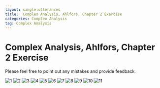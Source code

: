 ```yaml
---
layout: single.utterances
title:  Complex Analysis, Ahlfors, Chapter 2 Exercise
categories: Complex Analysis
tag: Complex Analysis
---
```


Complex Analysis, Ahlfors, Chapter 2 Exercise
===

Please feel free to point out any mistakes and provide feedback.

![1](https://github.com/jiheon0105/jiheon0105.github.io/assets/143495554/c27f9050-94d8-4e78-8629-1a9c776ada04)
![2](https://github.com/jiheon0105/jiheon0105.github.io/assets/143495554/b42bf9f3-b9a8-4a8e-9526-337e1e284e14)
![3](https://github.com/jiheon0105/jiheon0105.github.io/assets/143495554/d69ecd57-9979-4555-a325-399d53ab60f9)
![4](https://github.com/jiheon0105/jiheon0105.github.io/assets/143495554/6104fd02-d74b-4e67-bd32-b00223f9ecd6)
![5](https://github.com/jiheon0105/jiheon0105.github.io/assets/143495554/73a2baad-bcc2-401b-b6a1-e8cd0b150600)
![6](https://github.com/jiheon0105/jiheon0105.github.io/assets/143495554/bcccf859-ba37-425c-a264-8f1ff6c451e6)
![7](https://github.com/jiheon0105/jiheon0105.github.io/assets/143495554/372f25e3-47dd-4b7e-94cd-68fbbe254e50)
![8](https://github.com/jiheon0105/jiheon0105.github.io/assets/143495554/80199465-d83f-4fc1-8686-adbb2638b16c)
![9](https://github.com/jiheon0105/jiheon0105.github.io/assets/143495554/90f7bb36-bb8c-4279-b89b-790eabc16377)
![10](https://github.com/jiheon0105/jiheon0105.github.io/assets/143495554/0d4c65c5-d71f-4a07-bf4c-8adb317b27b1)
![11](https://github.com/jiheon0105/jiheon0105.github.io/assets/143495554/3dd36977-9a05-4462-9603-f572d3bebd02)


<script src="https://utteranc.es/client.js"
        repo="[ENTER REPO HERE]"
        issue-term="pathname"
        theme="github-light"
        crossorigin="use-credentials"
        async>
</script>
